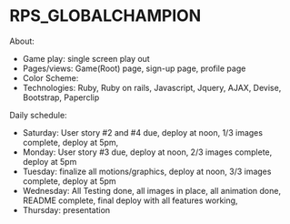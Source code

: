 RPS_GLOBALCHAMPION
==================
About:

* Game play: single screen play out
* Pages/views: Game(Root) page, sign-up page, profile page
* Color Scheme:
* Technologies:
Ruby,
Ruby on rails,
Javascript,
Jquery,
AJAX,
Devise,
Bootstrap,
Paperclip

Daily schedule:
* Saturday: User story #2 and #4 due, deploy at noon,  1/3 images complete, deploy at 5pm,
* Monday: User story #3 due, deploy at noon, 2/3 images complete, deploy at 5pm
* Tuesday: finalize all motions/graphics, deploy at noon, 3/3 images complete, deploy at 5pm
* Wednesday: All Testing done,  all images in place, all animation done, README complete, final deploy with all features working,
* Thursday: presentation 

